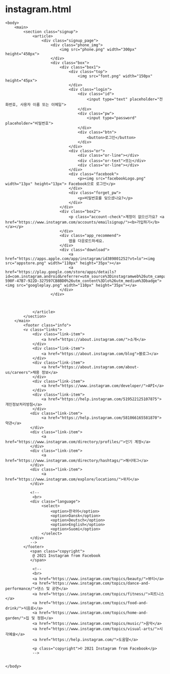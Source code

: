 # instagram.html
<!DOCTYPE html>
<html>
    <head>
        <title>Instagram</title>
        <meta charset="utf-8">
        <link rel="stylesheet" href="instagram_css.css">
    </head>

    <body>
        <main>
            <section class="signup">
                <article>
                    <div class="signup_page">
                        <div class="phone_img">
                            <img src="phone.png" width="300px" height="450px">
                        </div>
                        <div class="box">
                            <div class="box1">
                                <div class="top">
                                    <img src="font.png" width="150px" height="45px">
                                </div>
                                <div class="login">
                                    <div class="id">
                                        <input type="text" placeholder="전화번호, 사용자 이름 또는 이메일">
                                    </div>
                                    <div class="pw">
                                        <input type="password" placeholder="비밀번호">
                                    </div>
                                    <div class="btn">
                                        <button>로그인</button>
                                    </div>
                                </div>
                                <div class="or">
                                    <div class="or-line"></div>
                                    <div class="or-text">또는</div>
                                    <div class="or-line"></div>
                                </div>
                                <div class="facebook">
                                    <p><img src="facebookLogo.png" width="13px" height="13px"> Facebook으로 로그인</p>
                                </div>
                                <div class="forget_pw">
                                    <p>비밀번호를 잊으셨나요?</p>
                                </div>
                            </div>
                            <div class="box2">
                                <p class="account-check">계정이 없으신가요? <a href="https://www.instagram.com/accounts/emailsignup/"><b>가입하기</b></a></p>
                            </div>
                            <div class="app_recommend">
                                앱을 다운로드하세요.
                            </div>
                            <div class="download">
                                <a href="https://apps.apple.com/app/instagram/id389801252?vt=lo"><img src="appstore.png" width="110px" height="35px"></a>
                                <a href="https://play.google.com/store/apps/details?id=com.instagram.android&referrer=utm_source%3Dinstagramweb%26utm_campaign%3DloginPage%26ig_mid%3D9237A3A3-590F-47B7-922D-327597CB8BD0%26utm_content%3Dlo%26utm_medium%3Dbadge"><img src="googleplay.png" width="110px" height="35px"></a>
                            </div>
                        </div>
                        
                        
                    
                </article>
            </section>
        </main>
            <footer class="info">
            <v class="links">
                <div class="link-item">
                    <a href="https://about.instagram.com/">소개</a>
                </div>
                <div class="link-item">
                    <a href="https://about.instagram.com/blog">블로그</a>
                </div>
                <div class="link-item">
                    <a href="https://about.instagram.com/about-us/careers">채용 정보</a>
                </div>
                <div class="link-item">
                    <a href="https://www.instagram.com/developer/">API</a>
                </div>
                <div class="link-item">
                    <a href="https://help.instagram.com/519522125107875">개인정보처리방침</a>
                </div>
               <div class="link-item">
                    <a href="https://help.instagram.com/581066165581870">약관</a>
               </div>
               <div class="link-item">
                    <a href="https://www.instagram.com/directory/profiles/">인기 계정</a>
               </div>
               <div class="link-item">
                    <a href="https://www.instagram.com/directory/hashtags/">해시태그</a>
               </div>
               <div class="link-item">
                    <a href="https://www.instagram.com/explore/locations/">위치</a>
               </div>

               <!--
                <br>
               <div class="language">
                    <select>
                        <option>한국어</option>
                        <option>Dansk</option>
                        <option>Deutsch</option>
                        <option>English</option>
                        <option>Suomi</option>
                    </select>
               </div>
               -->
            </footer>
               <span class="copyright">
                @ 2021 Instagram from Facebook
               </span>

                <!--    
                <br>
                <a href="https://www.instagram.com/topics/beauty/">뷰티</a>
                <a href="https://www.instagram.com/topics/dance-and-performance/">댄스 및 공연</a>
                <a href="https://www.instagram.com/topics/fitness/">피트니스</a>
                <a href="https://www.instagram.com/topics/food-and-drink/">식음료</a>
                <a href="https://www.instagram.com/topics/home-and-garden/">집 및 정원</a>
                <a href="https://www.instagram.com/topics/music/">음악</a>
                <a href="https://www.instagram.com/topics/visual-arts/">시각예술</a>
                <a href="https://help.instagram.com/">도움말</a>

                <p class="copyright">© 2021 Instagram from Facebook</p>
                -->
        

    </body>
</html>

